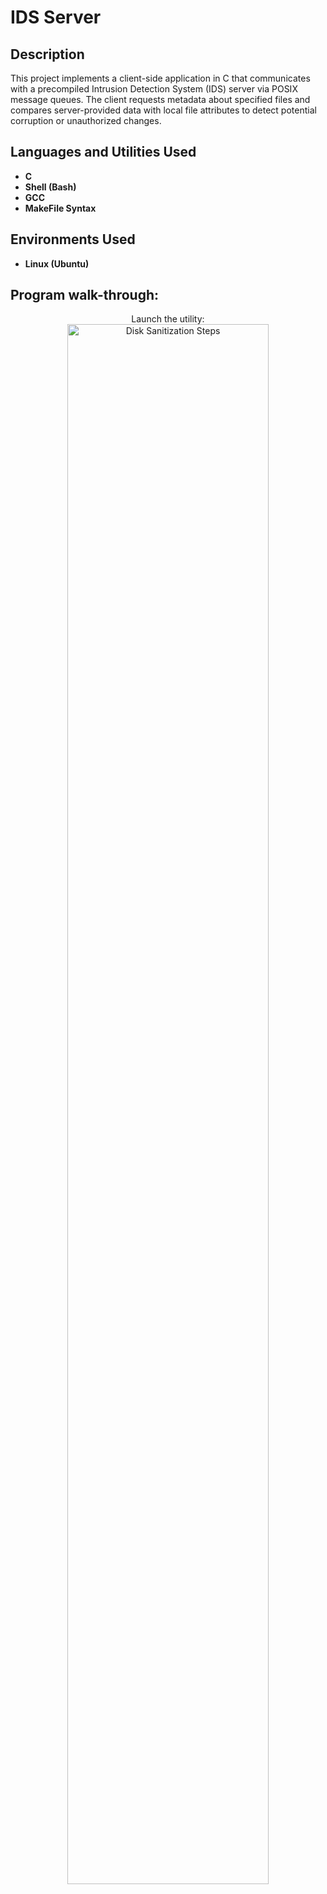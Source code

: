 <h1>IDS Server</h1>

<h2>Description</h2>
This project implements a client-side application in C that communicates with a precompiled Intrusion Detection System (IDS) server via POSIX message queues. The client requests metadata about specified files and compares server-provided data with local file attributes to detect potential corruption or unauthorized changes.
<br />


<h2>Languages and Utilities Used</h2>

- <b>C</b> 
- <b>Shell (Bash)</b>
- <b>GCC</b>
- <b>MakeFile Syntax</b>

<h2>Environments Used </h2>

- <b>Linux (Ubuntu)</b> 

<h2>Program walk-through:</h2>

<p align="center">
Launch the utility: <br/>
<img src="https://imgur.com/PKVJ0uR.png" height="80%" width="80%" alt="Disk Sanitization Steps"/>
<br />

</p>

<!--
 ```diff
- text in red
+ text in green
! text in orange
# text in gray
@@ text in purple (and bold)@@
```
--!>
